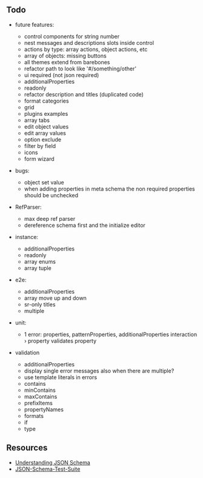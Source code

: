 ## Todo

- future features:
    - control components for string number
    - nest messages and descriptions slots inside control
    - actions by type: array actions, object actions, etc
    - array of objects: missing buttons
    - all themes extend from barebones
    - refactor path to look like '#/something/other'
    - ui required (not json required)
    - additionalProperties
    - readonly
    - refactor description and titles (duplicated code)
    - format categories
    - grid
    - plugins examples
    - array tabs
    - edit object values
    - edit array values
    - option exclude
    - filter by field
    - icons
    - form wizard

- bugs:
    - object set value
    - when adding properties in meta schema the non required properties should be unchecked

- RefParser:
    - max deep ref parser
    - dereference schema first and the initialize editor

- instance:
    - additionalProperties
    - readonly
    - array enums
    - array tuple 

- e2e:
    - additionalProperties
    - array move up and down
    - sr-only titles
    - multiple
    
- unit:
    - 1 error: properties, patternProperties, additionalProperties interaction › property validates property
    
- validation
    - additionalProperties
    - display single error messages also when there are multiple?
    - use template literals in errors
    - contains
    - minContains
    - maxContains
    - prefixItems
    - propertyNames
    - formats
    - if
    - type

## Resources
* [Understanding JSON Schema](http://json-schema.org/understanding-json-schema/index.html)
* [JSON-Schema-Test-Suite](https://github.com/json-schema-org/JSON-Schema-Test-Suite)
